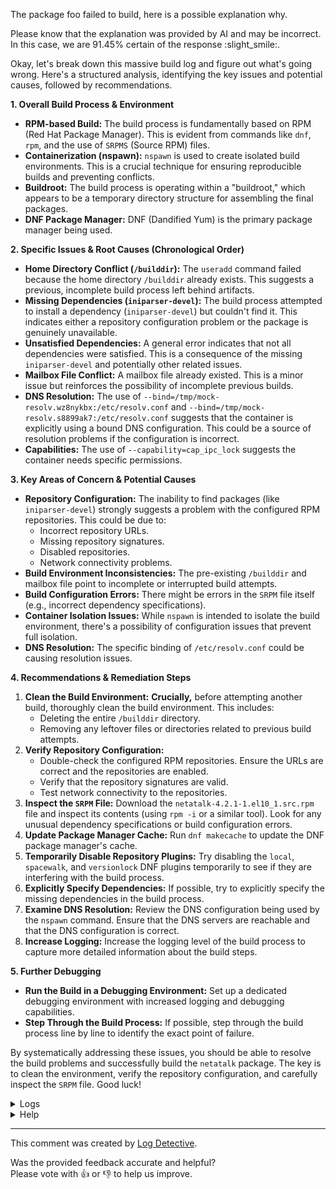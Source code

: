 The package foo failed to build, here is a possible explanation why.

Please know that the explanation was provided by AI and may be incorrect.
In this case, we are 91.45% certain of the response :slight_smile:.

Okay, let's break down this massive build log and figure out what's going wrong.  Here's a structured analysis, identifying the key issues and potential causes, followed by recommendations.

**1. Overall Build Process & Environment**

*   **RPM-based Build:** The build process is fundamentally based on RPM (Red Hat Package Manager). This is evident from commands like `dnf`, `rpm`, and the use of `SRPMS` (Source RPM) files.
*   **Containerization (nspawn):**  `nspawn` is used to create isolated build environments. This is a crucial technique for ensuring reproducible builds and preventing conflicts.
*   **Buildroot:** The build process is operating within a "buildroot," which appears to be a temporary directory structure for assembling the final packages.
*   **DNF Package Manager:**  DNF (Dandified Yum) is the primary package manager being used.

**2. Specific Issues & Root Causes (Chronological Order)**

*   **Home Directory Conflict (`/builddir`):** The `useradd` command failed because the home directory `/builddir` already exists. This suggests a previous, incomplete build process left behind artifacts.
*   **Missing Dependencies (`iniparser-devel`):**  The build process attempted to install a dependency (`iniparser-devel`) but couldn't find it. This indicates either a repository configuration problem or the package is genuinely unavailable.
*   **Unsatisfied Dependencies:**  A general error indicates that not all dependencies were satisfied. This is a consequence of the missing `iniparser-devel` and potentially other related issues.
*   **Mailbox File Conflict:**  A mailbox file already existed.  This is a minor issue but reinforces the possibility of incomplete previous builds.
*   **DNS Resolution:**  The use of `--bind=/tmp/mock-resolv.wz8nykbx:/etc/resolv.conf` and `--bind=/tmp/mock-resolv.s8899ak7:/etc/resolv.conf` suggests that the container is explicitly using a bound DNS configuration. This could be a source of resolution problems if the configuration is incorrect.
*   **Capabilities:** The use of `--capability=cap_ipc_lock` suggests the container needs specific permissions.

**3. Key Areas of Concern & Potential Causes**

*   **Repository Configuration:**  The inability to find packages (like `iniparser-devel`) strongly suggests a problem with the configured RPM repositories. This could be due to:
    *   Incorrect repository URLs.
    *   Missing repository signatures.
    *   Disabled repositories.
    *   Network connectivity problems.
*   **Build Environment Inconsistencies:** The pre-existing `/builddir` and mailbox file point to incomplete or interrupted build attempts.
*   **Build Configuration Errors:**  There might be errors in the `SRPM` file itself (e.g., incorrect dependency specifications).
*   **Container Isolation Issues:** While `nspawn` is intended to isolate the build environment, there's a possibility of configuration issues that prevent full isolation.
*   **DNS Resolution:**  The specific binding of `/etc/resolv.conf` could be causing resolution issues.

**4. Recommendations & Remediation Steps**

1.  **Clean the Build Environment:** **Crucially,** before attempting another build, thoroughly clean the build environment.  This includes:
    *   Deleting the entire `/builddir` directory.
    *   Removing any leftover files or directories related to previous build attempts.
2.  **Verify Repository Configuration:**
    *   Double-check the configured RPM repositories.  Ensure the URLs are correct and the repositories are enabled.
    *   Verify that the repository signatures are valid.
    *   Test network connectivity to the repositories.
3.  **Inspect the `SRPM` File:**  Download the `netatalk-4.2.1-1.el10_1.src.rpm` file and inspect its contents (using `rpm -i` or a similar tool).  Look for any unusual dependency specifications or build configuration errors.
4.  **Update Package Manager Cache:**  Run `dnf makecache` to update the DNF package manager's cache.
5.  **Temporarily Disable Repository Plugins:**  Try disabling the `local`, `spacewalk`, and `versionlock` DNF plugins temporarily to see if they are interfering with the build process.
6.  **Explicitly Specify Dependencies:** If possible, try to explicitly specify the missing dependencies in the build process.
7.  **Examine DNS Resolution:** Review the DNS configuration being used by the `nspawn` command.  Ensure that the DNS servers are reachable and that the DNS configuration is correct.
8.  **Increase Logging:**  Increase the logging level of the build process to capture more detailed information about the build steps.

**5. Further Debugging**

*   **Run the Build in a Debugging Environment:** Set up a dedicated debugging environment with increased logging and debugging capabilities.
*   **Step Through the Build Process:** If possible, step through the build process line by line to identify the exact point of failure.

By systematically addressing these issues, you should be able to resolve the build problems and successfully build the `netatalk` package. The key is to clean the environment, verify the repository configuration, and carefully inspect the `SRPM` file. Good luck!


<details>
  <summary>Logs</summary>
  <p>
    Log Detective analyzed the following logs files to provide an explanation:
  </p>

  <ul>
    <li><a href="https://kojipkgs.fedoraproject.org//work/tasks/6631/132076631/root.log">https://kojipkgs.fedoraproject.org//work/tasks/6631/132076631/root.log</a></li>
  </ul>

  <p>
    Additional logs are available from:
    <ul>
    <li><a href="https://gitlab.foobar.baz//-/jobs/1/artifacts/download">artifacts.zip</a></li>
  </ul>
  </p>

  <p>
    Please know that these log files are automatically removed after some
    time, so you might need a backup.
  </p>
</details>

<details>
  <summary>Help</summary>
  <p>Don't hesitate to reach out.</p>

  <ul>
    <li><a href="https://github.com/fedora-copr/logdetective">Upstream</a></li>
    <li><a href="https://github.com/fedora-copr/logdetective/issues">Issue tracker</a></li>
    <li><a href="https://redhat.enterprise.slack.com/archives/C06DWNVKKDE">Slack</a></li>
    <li><a href="https://log-detective.com/documentation">Documentation</a></li>
  </ul>
</details>


---
This comment was created by [Log Detective][log-detective].

Was the provided feedback accurate and helpful? <br>Please vote with :thumbsup:
or :thumbsdown: to help us improve.<br>



[log-detective]: https://log-detective.com/
[contact]: https://github.com/fedora-copr